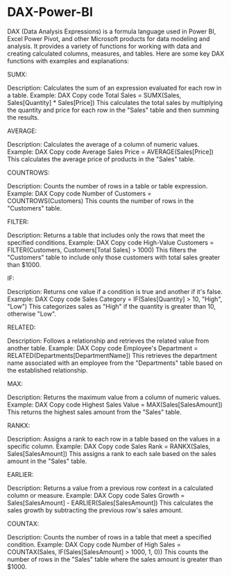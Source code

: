 # DAX-Power-BI

DAX (Data Analysis Expressions) is a formula language used in Power BI, Excel Power Pivot, and other Microsoft products for data modeling and analysis. It provides a variety of functions for working with data and creating calculated columns, measures, and tables. Here are some key DAX functions with examples and explanations:

SUMX:

Description: Calculates the sum of an expression evaluated for each row in a table.
Example:
DAX
Copy code
Total Sales = SUMX(Sales, Sales[Quantity] * Sales[Price])
This calculates the total sales by multiplying the quantity and price for each row in the "Sales" table and then summing the results.

AVERAGE:

Description: Calculates the average of a column of numeric values.
Example:
DAX
Copy code
Average Sales Price = AVERAGE(Sales[Price])
This calculates the average price of products in the "Sales" table.

COUNTROWS:

Description: Counts the number of rows in a table or table expression.
Example:
DAX
Copy code
Number of Customers = COUNTROWS(Customers)
This counts the number of rows in the "Customers" table.

FILTER:

Description: Returns a table that includes only the rows that meet the specified conditions.
Example:
DAX
Copy code
High-Value Customers = FILTER(Customers, Customers[Total Sales] > 1000)
This filters the "Customers" table to include only those customers with total sales greater than $1000.

IF:

Description: Returns one value if a condition is true and another if it's false.
Example:
DAX
Copy code
Sales Category = IF(Sales[Quantity] > 10, "High", "Low")
This categorizes sales as "High" if the quantity is greater than 10, otherwise "Low".

RELATED:

Description: Follows a relationship and retrieves the related value from another table.
Example:
DAX
Copy code
Employee's Department = RELATED(Departments[DepartmentName])
This retrieves the department name associated with an employee from the "Departments" table based on the established relationship.

MAX:

Description: Returns the maximum value from a column of numeric values.
Example:
DAX
Copy code
Highest Sales Value = MAX(Sales[SalesAmount])
This returns the highest sales amount from the "Sales" table.

RANKX:

Description: Assigns a rank to each row in a table based on the values in a specific column.
Example:
DAX
Copy code
Sales Rank = RANKX(Sales, Sales[SalesAmount])
This assigns a rank to each sale based on the sales amount in the "Sales" table.

EARLIER:

Description: Returns a value from a previous row context in a calculated column or measure.
Example:
DAX
Copy code
Sales Growth = Sales[SalesAmount] - EARLIER(Sales[SalesAmount])
This calculates the sales growth by subtracting the previous row's sales amount.

COUNTAX:

Description: Counts the number of rows in a table that meet a specified condition.
Example:
DAX
Copy code
Number of High Sales = COUNTAX(Sales, IF(Sales[SalesAmount] > 1000, 1, 0))
This counts the number of rows in the "Sales" table where the sales amount is greater than $1000.
